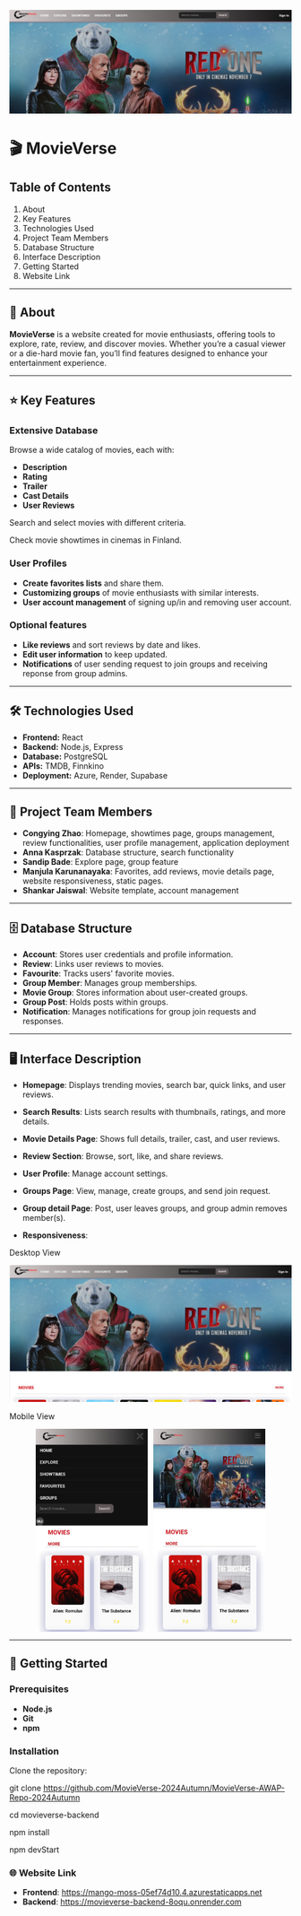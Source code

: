 
![Homepage Screenshot](movieverse-frontend/src/assest/CoverR.jpg)



# 🎬 **MovieVerse**

## Table of Contents
1. About
2. Key Features
3. Technologies Used
4. Project Team Members
5. Database Structure
6. Interface Description
7. Getting Started
8. Website Link

---

## 📖 About

**MovieVerse** is a website created for movie enthusiasts, offering tools to explore, rate, review, and discover movies. Whether you’re a casual viewer or a die-hard movie fan, you’ll find features designed to enhance your entertainment experience.

---

## ⭐ Key Features

### Extensive Database
Browse a wide catalog of movies, each with:
- **Description**
- **Rating**
- **Trailer**
- **Cast Details**
- **User Reviews**
  
Search and select movies with different criteria.

Check movie showtimes in cinemas in Finland.

### User Profiles
- **Create favorites lists** and share them.
- **Customizing groups** of movie enthusiasts with similar interests.
- **User account management** of signing up/in and removing user account.

### Optional features
- **Like reviews** and sort reviews by date and likes.
- **Edit user information** to keep updated.
- **Notifications** of user sending request to join groups and receiving reponse from group admins.

---

## 🛠️ Technologies Used

- **Frontend:** React
- **Backend:** Node.js, Express
- **Database:** PostgreSQL
- **APIs:** TMDB, Finnkino
- **Deployment:** Azure, Render, Supabase

---

## 👥 Project Team Members

- **Congying Zhao**: Homepage, showtimes page, groups management, review functionalities, user profile management, application deployment
- **Anna Kasprzak**: Database structure, search functionality
- **Sandip Bade**: Explore page, group feature
- **Manjula Karunanayaka**: Favorites, add reviews, movie details page, website responsiveness, static pages.
- **Shankar Jaiswal**: Website template, account management

---

## 🗄️ Database Structure

- **Account**: Stores user credentials and profile information.
- **Review**: Links user reviews to movies.
- **Favourite**: Tracks users' favorite movies.
- **Group Member**: Manages group memberships.
- **Movie Group**: Stores information about user-created groups.
- **Group Post**: Holds posts within groups.
- **Notification**: Manages notifications for group join requests and responses.

---

## 🖥️ Interface Description

- **Homepage**: Displays trending movies, search bar, quick links, and user reviews.
- **Search Results**: Lists search results with thumbnails, ratings, and more details.
- **Movie Details Page**: Shows full details, trailer, cast, and user reviews.
- **Review Section**: Browse, sort, like, and share reviews.
- **User Profile**: Manage account settings.
- **Groups Page**: View, manage, create groups, and send join request.
- **Group detail Page**: Post, user leaves groups, and group admin removes member(s).

  
- **Responsiveness**:

Desktop View

![Desktopview](movieverse-frontend/src/assest/Desktopvwe.jpeg)

Mobile View

<div style="display: flex; justify-content: center; gap: 10px;">
  <img src="movieverse-frontend/src/assest/MObview2.jpeg" alt="Mobile View 1" width="200px">
  <img src="movieverse-frontend/src/assest/MObvire1.jpeg" alt="Mobile View 2" width="200px">
</div>



---

## 🚀 Getting Started

### Prerequisites
- **Node.js**
- **Git**
- **npm**

### Installation

Clone the repository:

git clone https://github.com/MovieVerse-2024Autumn/MovieVerse-AWAP-Repo-2024Autumn 

cd movieverse-backend

npm install

npm devStart

### 🌐 Website Link

- **Frontend**: https://mango-moss-05ef74d10.4.azurestaticapps.net
- **Backend**: https://movieverse-backend-8oqu.onrender.com



